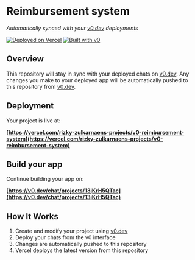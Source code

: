 # Reimbursement system

*Automatically synced with your [v0.dev](https://v0.dev) deployments*

[![Deployed on Vercel](https://img.shields.io/badge/Deployed%20on-Vercel-black?style=for-the-badge&logo=vercel)](https://vercel.com/rizky-zulkarnaens-projects/v0-reimbursement-system)
[![Built with v0](https://img.shields.io/badge/Built%20with-v0.dev-black?style=for-the-badge)](https://v0.dev/chat/projects/13jKrH5QTac)

## Overview

This repository will stay in sync with your deployed chats on [v0.dev](https://v0.dev).
Any changes you make to your deployed app will be automatically pushed to this repository from [v0.dev](https://v0.dev).

## Deployment

Your project is live at:

**[https://vercel.com/rizky-zulkarnaens-projects/v0-reimbursement-system](https://vercel.com/rizky-zulkarnaens-projects/v0-reimbursement-system)**

## Build your app

Continue building your app on:

**[https://v0.dev/chat/projects/13jKrH5QTac](https://v0.dev/chat/projects/13jKrH5QTac)**

## How It Works

1. Create and modify your project using [v0.dev](https://v0.dev)
2. Deploy your chats from the v0 interface
3. Changes are automatically pushed to this repository
4. Vercel deploys the latest version from this repository